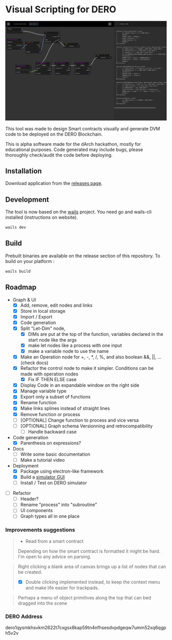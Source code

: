 # Visual Scripting for DERO

![](dero-vs-screen.png)

This tool was made to design Smart contracts visually and generate DVM code to be deployed on the DERO Blockchain.

This is alpha software made for the dArch hackathon, mostly for educational purposes. Code generated may include bugs, please thoroughly check/audit the code before deploying.

## Installation
Download application from the [releases page](https://github.com/DaBisounours/dero-visual-scripting/releases). 

## Development

The tool is now based on the [wails](https://wails.io/) project.
You need go and wails-cli installed (instructions on website).
```sh
wails dev
```

## Build

Prebuilt binaries are available on the release section of this repository.
To build on your platform : 
```sh
wails build
```

## Roadmap
- Graph & UI
  - [x] Add, remove, edit nodes and links
  - [x] Store in local storage
  - [x] Import / Export
  - [x] Code generation
  - [x] Split "Let-Dim" node, 
    - [x] DIMs are put at the top of the function, variables declared in the start node like the args
    - [x] make let nodes like a process with one input 
    - [x] make a variable node to use the name
  - [x] Make an Operation node for +, -, *, /, %, and also boolean &&, ||, ... (check docs)
  - [x] Refactor the control node to make it simpler. Conditions can be made with operation nodes
    - [x] Fix IF THEN ELSE case
  - [x] Display Code in an expandable window on the right side
  - [x] Manage variable type
  - [x] Export only a subset of functions
  - [x] Rename function
  - [x] Make links splines instead of straight lines
  - [x] Remove function or process
  - [ ] [OPTIONAL] Change function to process and vice versa
  - [ ] [OPTIONAL] Graph schema Versionning and retrocompatibility
    - [ ] Handle backward case
- Code generation
  - [x] Parenthesis on expressions?
- Docs
  - [ ] Write some basic documentation
  - [ ] Make a tutorial video
- Deployment
  - [x] Package using electron-like framework
  - [x] Build a [simulator GUI](https://github.com/DaBisounours/dero-simulator-gui/)
  - [ ] Install / Test on DERO simulator
- [ ] Refactor
  - [ ] Header?
  - [ ] Rename "process" into "subroutine"
  - [ ] UI components
  - [ ] Graph types all in one place

### Improvements suggestions
> - Read from a smart contract
>
>Depending on how the smart contract is formatted it might be hard. I'm open to any advice on parsing.

> Right clicking a blank area of canvas brings up a list of nodes that can be created.
>* [x] Double clicking implemented instead, to keep the context menu and make life easier for trackpads.

> Perhaps a menu of object primitives along the top that can bed dragged into the scene


### DERO Address
dero1qysmkhsvkm2622t7cxgsx8kap59tn4nfhsesdvpdgeqw7umm52xq6qgph5v2v